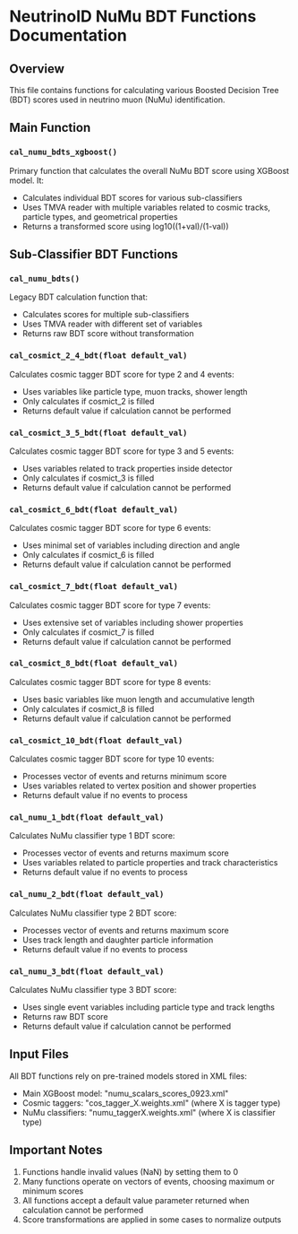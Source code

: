# NeutrinoID NuMu BDT Functions Documentation

## Overview
This file contains functions for calculating various Boosted Decision Tree (BDT) scores used in neutrino muon (NuMu) identification.

## Main Function

### `cal_numu_bdts_xgboost()`
Primary function that calculates the overall NuMu BDT score using XGBoost model. It:
- Calculates individual BDT scores for various sub-classifiers
- Uses TMVA reader with multiple variables related to cosmic tracks, particle types, and geometrical properties
- Returns a transformed score using log10((1+val)/(1-val))

## Sub-Classifier BDT Functions

### `cal_numu_bdts()`
Legacy BDT calculation function that:
- Calculates scores for multiple sub-classifiers
- Uses TMVA reader with different set of variables
- Returns raw BDT score without transformation

### `cal_cosmict_2_4_bdt(float default_val)`
Calculates cosmic tagger BDT score for type 2 and 4 events:
- Uses variables like particle type, muon tracks, shower length
- Only calculates if cosmict_2 is filled
- Returns default value if calculation cannot be performed

### `cal_cosmict_3_5_bdt(float default_val)` 
Calculates cosmic tagger BDT score for type 3 and 5 events:
- Uses variables related to track properties inside detector
- Only calculates if cosmict_3 is filled
- Returns default value if calculation cannot be performed

### `cal_cosmict_6_bdt(float default_val)`
Calculates cosmic tagger BDT score for type 6 events:
- Uses minimal set of variables including direction and angle
- Only calculates if cosmict_6 is filled
- Returns default value if calculation cannot be performed

### `cal_cosmict_7_bdt(float default_val)`
Calculates cosmic tagger BDT score for type 7 events:
- Uses extensive set of variables including shower properties
- Only calculates if cosmict_7 is filled
- Returns default value if calculation cannot be performed

### `cal_cosmict_8_bdt(float default_val)`
Calculates cosmic tagger BDT score for type 8 events:
- Uses basic variables like muon length and accumulative length
- Only calculates if cosmict_8 is filled
- Returns default value if calculation cannot be performed

### `cal_cosmict_10_bdt(float default_val)`
Calculates cosmic tagger BDT score for type 10 events:
- Processes vector of events and returns minimum score
- Uses variables related to vertex position and shower properties
- Returns default value if no events to process

### `cal_numu_1_bdt(float default_val)`
Calculates NuMu classifier type 1 BDT score:
- Processes vector of events and returns maximum score
- Uses variables related to particle properties and track characteristics
- Returns default value if no events to process

### `cal_numu_2_bdt(float default_val)`
Calculates NuMu classifier type 2 BDT score:
- Processes vector of events and returns maximum score
- Uses track length and daughter particle information
- Returns default value if no events to process

### `cal_numu_3_bdt(float default_val)`
Calculates NuMu classifier type 3 BDT score:
- Uses single event variables including particle type and track lengths
- Returns raw BDT score
- Returns default value if calculation cannot be performed

## Input Files
All BDT functions rely on pre-trained models stored in XML files:
- Main XGBoost model: "numu_scalars_scores_0923.xml"
- Cosmic taggers: "cos_tagger_X.weights.xml" (where X is tagger type)
- NuMu classifiers: "numu_taggerX.weights.xml" (where X is classifier type)

## Important Notes
1. Functions handle invalid values (NaN) by setting them to 0
2. Many functions operate on vectors of events, choosing maximum or minimum scores
3. All functions accept a default value parameter returned when calculation cannot be performed
4. Score transformations are applied in some cases to normalize outputs